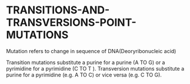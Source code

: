 # TRANSITIONS-AND-TRANSVERSIONS-POINT-MUTATIONS

Mutation refers to change in sequence of DNA(Deoryribonucleic acid)

Transition mutations substitute a purine for a purine (A TO G) or a pyrimidine for a pyrimidine (C TO T ). Transversion mutations substitute a purine for a pyrimidine (e.g. A TO C) or vice versa (e.g. C TO G).
